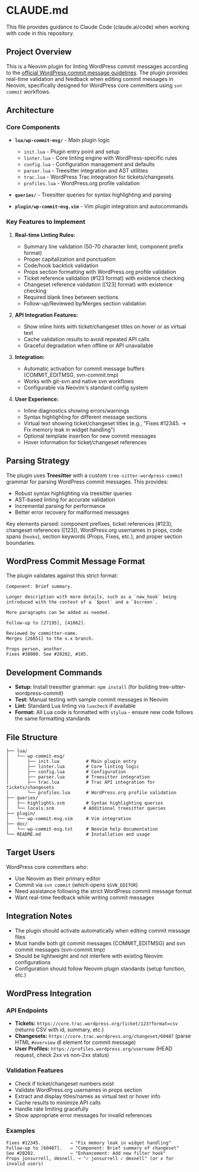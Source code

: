 # CLAUDE.md

This file provides guidance to Claude Code (claude.ai/code) when working with code in this repository.

## Project Overview

This is a Neovim plugin for linting WordPress commit messages according to the [official WordPress commit message guidelines](https://make.wordpress.org/core/handbook/best-practices/commit-messages/). The plugin provides real-time validation and feedback when editing commit messages in Neovim, specifically designed for WordPress core committers using `svn commit` workflows.

## Architecture

### Core Components

- **`lua/wp-commit-msg/`** - Main plugin logic
  - `init.lua` - Plugin entry point and setup
  - `linter.lua` - Core linting engine with WordPress-specific rules
  - `config.lua` - Configuration management and defaults
  - `parser.lua` - Treesitter integration and AST utilities
  - `trac.lua` - WordPress Trac integration for tickets/changesets
  - `profiles.lua` - WordPress.org profile validation

- **`queries/`** - Treesitter queries for syntax highlighting and parsing

- **`plugin/wp-commit-msg.vim`** - Vim plugin integration and autocommands

### Key Features to Implement

1. **Real-time Linting Rules:**
   - Summary line validation (50-70 character limit, component prefix format)
   - Proper capitalization and punctuation
   - Code/hook backtick validation
   - Props section formatting with WordPress.org profile validation
   - Ticket reference validation (#123 format) with existence checking
   - Changeset reference validation ([123] format) with existence checking
   - Required blank lines between sections
   - Follow-up/Reviewed by/Merges section validation

2. **API Integration Features:**
   - Show inline hints with ticket/changeset titles on hover or as virtual text
   - Cache validation results to avoid repeated API calls
   - Graceful degradation when offline or API unavailable

3. **Integration:**
   - Automatic activation for commit message buffers (COMMIT_EDITMSG, svn-commit.tmp)
   - Works with git-svn and native svn workflows
   - Configurable via Neovim's standard config system

4. **User Experience:**
   - Inline diagnostics showing errors/warnings
   - Syntax highlighting for different message sections
   - Virtual text showing ticket/changeset titles (e.g., "Fixes #12345. → Fix memory leak in widget handling")
   - Optional template insertion for new commit messages
   - Hover information for ticket/changeset references

## Parsing Strategy

The plugin uses **Treesitter** with a custom `tree-sitter-wordpress-commit` grammar for parsing WordPress commit messages. This provides:
- Robust syntax highlighting via treesitter queries  
- AST-based linting for accurate validation
- Incremental parsing for performance
- Better error recovery for malformed messages

Key elements parsed: component prefixes, ticket references (#123), changeset references ([123]), WordPress.org usernames in props, code spans (`hooks`), section keywords (Props, Fixes, etc.), and proper section boundaries.

## WordPress Commit Message Format

The plugin validates against this strict format:

```
Component: Brief summary.

Longer description with more details, such as a `new_hook` being introduced with the context of a `$post` and a `$screen`.

More paragraphs can be added as needed.

Follow-up to [27195], [41062].

Reviewed by committer-name.
Merges [26851] to the x.x branch.

Props person, another.
Fixes #30000. See #20202, #105.
```

## Development Commands

- **Setup:** Install treesitter grammar: `npm install` (for building tree-sitter-wordpress-commit)
- **Test:** Manual testing with sample commit messages in Neovim
- **Lint:** Standard Lua linting via `luacheck` if available
- **Format:** All Lua code is formatted with `stylua` - ensure new code follows the same formatting standards

## File Structure

```
├── lua/
│   └── wp-commit-msg/
│       ├── init.lua          # Main plugin entry
│       ├── linter.lua        # Core linting logic
│       ├── config.lua        # Configuration
│       ├── parser.lua        # Treesitter integration
│       ├── trac.lua          # Trac API integration for tickets/changesets
│       └── profiles.lua      # WordPress.org profile validation
├── queries/
│   ├── highlights.scm        # Syntax highlighting queries
│   └── locals.scm           # Additional treesitter queries
├── plugin/
│   └── wp-commit-msg.vim     # Vim integration
├── doc/
│   └── wp-commit-msg.txt     # Neovim help documentation
└── README.md                 # Installation and usage
```

## Target Users

WordPress core committers who:
- Use Neovim as their primary editor
- Commit via `svn commit` (which opens `$SVN_EDITOR`)
- Need assistance following the strict WordPress commit message format
- Want real-time feedback while writing commit messages

## Integration Notes

- The plugin should activate automatically when editing commit message files
- Must handle both git commit messages (COMMIT_EDITMSG) and svn commit messages (svn-commit.tmp)
- Should be lightweight and not interfere with existing Neovim configurations
- Configuration should follow Neovim plugin standards (setup function, etc.)

## WordPress Integration

### API Endpoints
- **Tickets:** `https://core.trac.wordpress.org/ticket/123?format=csv` (returns CSV with id, summary, etc.)
- **Changesets:** `https://core.trac.wordpress.org/changeset/60487` (parse HTML `#overview` dl element for commit message)
- **User Profiles:** `https://profiles.wordpress.org/username` (HEAD request, check 2xx vs non-2xx status)

### Validation Features
- Check if ticket/changeset numbers exist
- Validate WordPress.org usernames in props section
- Extract and display titles/names as virtual text or hover info
- Cache results to minimize API calls
- Handle rate limiting gracefully
- Show appropriate error messages for invalid references

### Examples
```
Fixes #12345.           → "Fix memory leak in widget handling"
Follow-up to [60487].   → "Component: Brief summary of changeset"
See #20202.             → "Enhancement: Add new filter hook"
Props jonsurrell, dmsnell. → "✓ jonsurrell ✓ dmsnell" (or ✗ for invalid users)
```